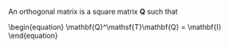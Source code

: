 An orthogonal matrix is a square matrix $\mathbf{Q}$ such that

\begin{equation}
\mathbf{Q}^\mathsf{T}\mathbf{Q} = \mathbf{I}
\end{equation}